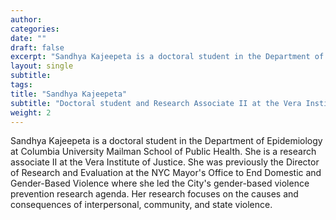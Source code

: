 ```yaml
---
author: 
categories:
date: ""
draft: false
excerpt: "Sandhya Kajeepeta is a doctoral student in the Department of Epidemiology and Research Associate II at the Vera Institute"
layout: single
subtitle: 
tags:
title: "Sandhya Kajeepeta"
subtitle: "Doctoral student and Research Associate II at the Vera Institute"
weight: 2
---
```


Sandhya Kajeepeta is a doctoral student in the Department of Epidemiology at Columbia University Mailman School of Public Health. She is a research associate II at the Vera Institute of Justice. She was previously the Director of Research and Evaluation at the NYC Mayor's Office to End Domestic and Gender-Based Violence where she led the City's gender-based violence prevention research agenda. Her research focuses on the causes and consequences of interpersonal, community, and state violence.

